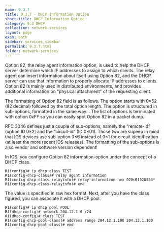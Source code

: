 ```yaml
---
name: 9.3.7
title: 9.3.7 - DHCP Information Option
short-title: DHCP Information Option
category: 9.3 DHCP
collection: network-services
layout: page
exam: both
sidebar: services_sidebar
permalink: 9.3.7.html
folder: network-services
---
```

Option 82, the relay agent information option,  is used to help the DHCP server determine which IP addresses to assign to which clients. The relay agent can insert information about itself using Option 82, and the DHCP server can use that information to properly allocate IP addresses to clients. Option 82 is mainly used in distributed environments, and provides additional information on "physical attachment" of the requesting client.

The formatting of Option 82 field is as follows. The option starts with 0×52 (82 decimal) followed by the total option length. The option is structured in sub-options, formatted in the same way: . The list of options is terminated with option 0xFF so you can easily spot Option 82 in a packet dump.

RFC 3046 defines just a couple of sub-options, namely the “remote-id” (option ID 0×2) and the “circuit-id” (ID 0×01). Those two are supeep in mind that IOS devices use sub-option 0×6 instead of 0×1 for circuit identification (at least the more recent IOS releases). The formatting of the sub-options is also vendor and software version dependent!

In IOS, you configure Option 82 information-option under the concept of a DHCP class.
```
R1(config)# ip dhcp class TEST
R1(config-dhcp-class)# relay agent information
R1(config-dhcp-class-relayinfo)# relay-information hex 020c01020304*
R1(config-dhcp-class-relayinfo)# end
```
The value is specified in raw hex format. Next, after you have the class figured, you can associate it with a DHCP pool.
```
R1(config)# ip dhcp pool POOL
R1(dhcp-config)# network 204.12.1.0 /24
R1(dhcp-config)# class TEST
R1(config-dhcp-pool-class)# address range 204.12.1.100 204.12.1.100
R1(config-dhcp-pool-class)# end
```

